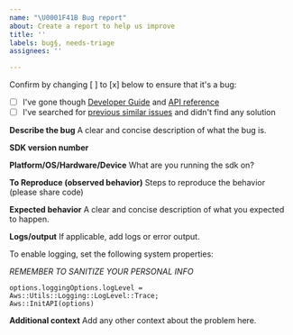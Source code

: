 ```yaml
---
name: "\U0001F41B Bug report"
about: Create a report to help us improve
title: ''
labels: bug§, needs-triage
assignees: ''

---
```


Confirm by changing [ ] to [x] below to ensure that it's a bug:
- [ ] I've gone though [Developer Guide](https://docs.aws.amazon.com/sdk-for-cpp/v1/developer-guide/welcome.html) and [API reference](http://sdk.amazonaws.com/cpp/api/LATEST/index.html)
- [ ] I've searched for [previous similar issues](https://github.com/aws/aws-sdk-cpp/issues) and didn't find any solution
  
**Describe the bug**
A clear and concise description of what the bug is.

**SDK version number**

**Platform/OS/Hardware/Device**
What are you running the sdk on?

**To Reproduce (observed behavior)**
Steps to reproduce the behavior (please share code)

**Expected behavior**
A clear and concise description of what you expected to happen.

**Logs/output**
If applicable, add logs or error output.

To enable logging, set the following system properties:

*REMEMBER TO SANITIZE YOUR PERSONAL INFO*

```
options.loggingOptions.logLevel = Aws::Utils::Logging::LogLevel::Trace;
Aws::InitAPI(options)
```

**Additional context**
Add any other context about the problem here.
